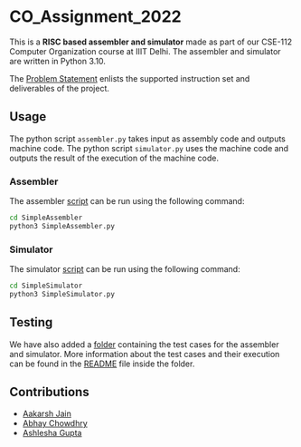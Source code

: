 # CO_Assignment_2022

This is a **RISC based assembler and simulator** made as part of our CSE-112 Computer Organization course at IIIT Delhi. The assembler and simulator are written in Python 3.10.

The [Problem Statement](CO%20PROJECT%2022.pdf) enlists the supported instruction set and deliverables of the project.

## Usage
The python script ```assembler.py``` takes input as assembly code and outputs machine code. The python script ```simulator.py``` uses the machine code and outputs the result of the execution of the machine code.

### Assembler

The assembler [script](SimpleAssembler/SimpleAssembler.py) can be run using the following command:

```bash
cd SimpleAssembler
python3 SimpleAssembler.py
```

### Simulator

The simulator [script](SimpleSimulator/SimpleSimulator.py) can be run using the following command:

```bash
cd SimpleSimulator
python3 SimpleSimulator.py
```

## Testing
We have also added a [folder](CSE112-22-Assignment-SimpleAssemblerSimulator) containing the test cases for the assembler and simulator. More information about the test cases and their execution can be found in the [README](CSE112-22-Assignment-SimpleAssemblerSimulator/README.md) file inside the folder.

## Contributions

- [Aakarsh Jain](https://github.com/BlackPanther112358)
- [Abhay Chowdhry](https://github.com/AbhayChowdhry)
- [Ashlesha Gupta](https://github.com/ahselhsa)